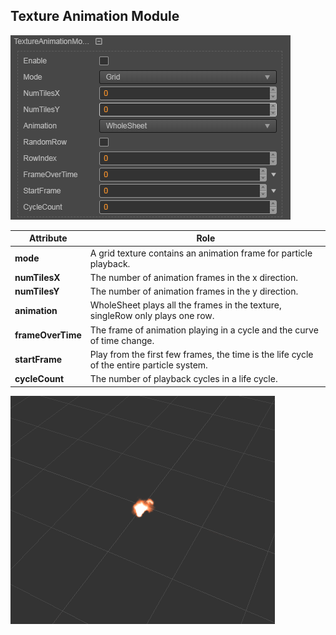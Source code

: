 ## Texture Animation Module
![](particle-system/texture_animation.png)

Attribute | Role
---|---
**mode** | A grid texture contains an animation frame for particle playback.
**numTilesX** | The number of animation frames in the x direction.
**numTilesY** | The number of animation frames in the y direction.
**animation** | WholeSheet plays all the frames in the texture, singleRow only plays one row.
**frameOverTime** | The frame of animation playing in a cycle and the curve of time change.
**startFrame** | Play from the first few frames, the time is the life cycle of the entire particle system.
**cycleCount** | The number of playback cycles in a life cycle.

![](particle-system/texture_animation.gif)